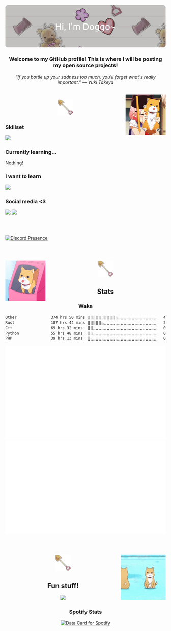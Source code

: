 <p align="center">
    <img src="https://raw.githubusercontent.com/TaromaruYuki/TaromaruYuki/main/github-header.png" />
</p>

<h3 align="center">Welcome to my GitHub profile! This is where I will be posting my open source projects!</h3>
<p align="center"><i>“If you bottle up your sadness too much, you'll forget what's really important.” — Yuki Takeya</i></p><br>

<img align="right" width="25%" src="https://raw.githubusercontent.com/TaromaruYuki/TaromaruYuki/main/taro_hi.gif" />

<p width="100%" align='center'>
    <img width="10%" src="https://raw.githubusercontent.com/TaromaruYuki/TaromaruYuki/main/shovel-kun.png">
</p>

<h3>Skillset</h3>
<img src="https://skillicons.dev/icons?i=py,cpp,cs,js,nodejs,react,php,html,symfony,godot,cmake,bootstrap,blender,mysql,rust&perline=7" />

<h3>Currently learning...</h3>
<!-- <img src="https://skillicons.dev/icons?i=" /> -->
Nothing!

<h3>I want to learn</h3>
<img src="https://skillicons.dev/icons?i=ruby,deno,java,haskell,wasm" />

<h3>Social media <3</h3>
<a href="https://twitter.com/TaromaruYuki"><img src="https://skillicons.dev/icons?i=twitter" /></a>
<a href="https://discord.gg/qFtz2gS"><img src="https://skillicons.dev/icons?i=discord" /></a>

<br><br>

<a href="https://discord.com/users/323470201016549378"><img src="https://lanyard.cnrad.dev/api/323470201016549378" alt="Discord Presence"/></a>

<br><br>

<img align="left" width="25%" src="https://raw.githubusercontent.com/TaromaruYuki/TaromaruYuki/main/taro_pant.gif" />

<p width="100%" align='center'>
    <img width="10%" src="https://raw.githubusercontent.com/TaromaruYuki/TaromaruYuki/main/shovel-kun.png">
</p>

<h2 align="center">Stats</h2>

<h3 align="center">Waka</h3>
<!--START_SECTION:waka-->

```txt
Other               374 hrs 50 mins ⣿⣿⣿⣿⣿⣿⣿⣿⣿⣿⣷⣀⣀⣀⣀⣀⣀⣀⣀⣀⣀⣀⣀⣀⣀   43.38 %
Rust                187 hrs 44 mins ⣿⣿⣿⣿⣿⣦⣀⣀⣀⣀⣀⣀⣀⣀⣀⣀⣀⣀⣀⣀⣀⣀⣀⣀⣀   21.73 %
C++                 69 hrs 32 mins  ⣿⣿⣀⣀⣀⣀⣀⣀⣀⣀⣀⣀⣀⣀⣀⣀⣀⣀⣀⣀⣀⣀⣀⣀⣀   08.05 %
Python              55 hrs 48 mins  ⣿⣶⣀⣀⣀⣀⣀⣀⣀⣀⣀⣀⣀⣀⣀⣀⣀⣀⣀⣀⣀⣀⣀⣀⣀   06.46 %
PHP                 39 hrs 13 mins  ⣿⣄⣀⣀⣀⣀⣀⣀⣀⣀⣀⣀⣀⣀⣀⣀⣀⣀⣀⣀⣀⣀⣀⣀⣀   04.54 %
```

<!--END_SECTION:waka-->

<p align="center" width="100%">
    <img src="https://raw.githubusercontent.com/TaromaruYuki/github-stats-transparent/59d0c0c17b38a286397f88f1c5c6457e2dc30c7c/generated/overview.svg" />
    <img src="https://raw.githubusercontent.com/TaromaruYuki/github-stats-transparent/59d0c0c17b38a286397f88f1c5c6457e2dc30c7c/generated/languages.svg" />
</p>

<br><br>

<img align="right" width="28%" src="https://raw.githubusercontent.com/TaromaruYuki/TaromaruYuki/main/taro_spin.gif" />

<p width="100%" align='center'>
    <img width="10%" src="https://raw.githubusercontent.com/TaromaruYuki/TaromaruYuki/main/shovel-kun.png">
</p>

<h2 align="center">Fun stuff!</h2>

<p align="center">
    <img src="https://github-readme-twitter.gazf.vercel.app/api?id=TaromaruYuki" />
</p>

<h3 align="center">Spotify Stats</h3>

<p align="center">
    <a href="https://spotify-github-profile.vercel.app/api/view?uid=a2n9yranjkm3e8zxjgxl073xk&redirect=true">
        <img src="https://www.data-card-for-spotify.com/api/card?user_id=a2n9yranjkm3e8zxjgxl073xk" alt="Data Card for Spotify">
    </a>
</p>

<!--
**Taromaruu/Taromaruu** is a ✨ _special_ ✨ repository because its `README.md` (this file) appears on your GitHub profile.

Here are some ideas to get you started:

- 🔭 I’m currently working on ...
- 🌱 I’m currently learning ...
- 👯 I’m looking to collaborate on ...
- 🤔 I’m looking for help with ...
- 💬 Ask me about ...
- 📫 How to reach me: ...
- 😄 Pronouns: ...
- ⚡ Fun fact: ...
-->

<!--
<p align="center" width="100%">
    <img width="10%" src="https://raw.githubusercontent.com/Taromaruu/Taromaruu/main/shovel-kun.png">
</p>
-->
